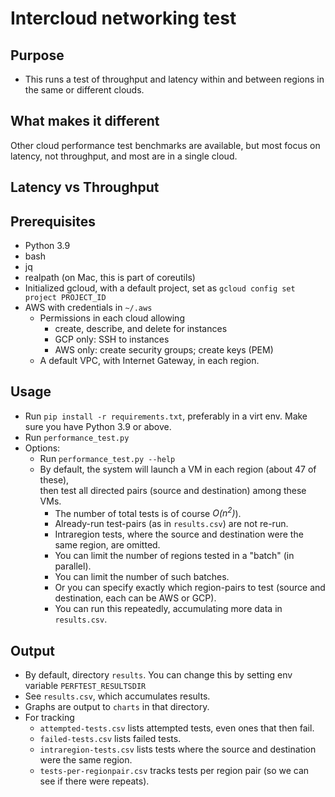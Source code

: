 # Intercloud networking test

## Purpose

* This runs a test of throughput and latency within and between regions in the same or different clouds.

## What makes it different

Other cloud performance test benchmarks are available, but most focus on latency, not throughput, and most are in a
single cloud.

## Latency vs Throughput

## Prerequisites

* Python 3.9
* bash
* jq
* realpath (on Mac, this is part of coreutils)
* Initialized gcloud, with a default project, set as `gcloud config set project PROJECT_ID`
* AWS with credentials in `~/.aws`
    * Permissions in each cloud allowing
        * create, describe, and delete for instances
        * GCP only: SSH to instances
        * AWS only: create security groups; create keys (PEM)
    * A default VPC, with Internet Gateway, in each region.

## Usage

* Run `pip install -r requirements.txt`, preferably in a virt env. Make sure you have Python 3.9 or above.
* Run `performance_test.py`
* Options:
    * Run `performance_test.py --help`
    * By default, the system will launch a VM in each region (about 47 of these),  
      then test all directed pairs (source and destination) among these VMs.
        * The number of total tests is of course _O(n<sup>2</sup>)_).
        * Already-run test-pairs (as in `results.csv`) are not re-run.
        * Intraregion tests, where the source and destination were the same region, are omitted.
        * You can limit the number of regions tested in a "batch"  (in parallel).
        * You can limit the number of such batches.
        * Or you can specify exactly which region-pairs to test (source and destination, each can be AWS or GCP).
        * You can run this repeatedly, accumulating more data in `results.csv`.

## Output

* By default, directory `results`. You can change this by setting env variable `PERFTEST_RESULTSDIR`
* See `results.csv`, which accumulates results.
* Graphs are output to `charts` in that directory.
* For tracking
    * `attempted-tests.csv` lists attempted tests, even ones that then fail.
    * `failed-tests.csv` lists failed tests.
    * `intraregion-tests.csv` lists tests where the source and destination were the same region.
    * `tests-per-regionpair.csv` tracks tests per region pair (so we can see if there were repeats).
